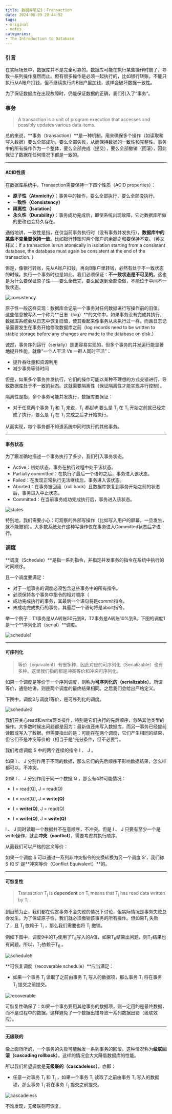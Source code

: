 ```yaml
---
title: 数据库笔记1：Transaction
date: 2024-06-09 20:44:52
tags:
- original
- notes
categories:
- The Introduction to Database
---
```


### 引言

在实际场景中，数据库并不是完全可靠的。数据库可能在执行某些操作时崩了，导致一系列操作戛然而止。但有很多操作是必须一起执行的，比如银行转账，不能只执行从A账户扣钱，但不继续执行向B账户里加钱，这样会破坏数据一致性。

为了保证数据库在出现故障时，仍能保证数据的正确，我们引入了“事务”。

### 事务

> A transaction is a unit of program execution that  accesses and possibly updates various data items.

总的来说，**事务（transaction）**是一种机制，用来确保多个操作（如读取和写入数据）要么全部成功，要么全部失败，从而保持数据的一致性和完整性。事务中的所有操作作为一个整体，要么全部完成（提交），要么全部撤销（回滚），因此保证了数据在任何情况下都是一致的。



---

#### ACID性质

在数据库系统中，Transaction需要保持一下四个性质（ACID properties）：

- **原子性（Atomicity）**：事务中的操作，要么全部执行，要么全部没执行。
- **一致性（Consistency）**
- **隔离性（Isolation）**
- **永久性（Durability）**：事务成功完成后，即使系统出现故障，它对数据库所做的更改也会持久存在。

通俗地讲，一致性是指，在仅当前事务执行时（没有事务并发执行），**数据库中的某些不变量要保持一致**。比如银行转账时两个账户的余额之和要保持不变。（英文释义：If a transaction is run atomically in isolation starting  from a consistent database, the database must again be  consistent at the end of the transaction. ）

但是，像银行转账，先从A账户扣钱，再向B账户里转钱，必然有处于不一致状态的时候。执行一个事务时也是如此。我们必须保证：**不一致状态是不可见的**。这也是为什么要保证原子性——要么全做完，要么回退到全部没做，不能位于中间不一致状态。

![consistency](https://ref.xht03.online/202412161054354.png)

原子性一般这样实现：数据库会记录一个事务对任何数据进行写操作前的旧值。 这些信息被写入一个称为**日志（log）**的文件中。如果事务没有完成其执行，数据库系统会从日志中恢复旧值，使其看起来像事务从未执行过一样。而且日志记录需要发生在事务开始修改数据库之前（log records need to be written to stable storage before any  changes are made to the database on disk.）

诚然，事务序列运行（serially）是更容易实现的，但多个事务的并发运行能显著地提升性能，就像“一个人干活 Vs 一群人同时干活”：

- 提升吞吐量和资源利用
- 减少事务等待时间

但是，如果多个事务并发执行，它们的操作可能以某种不理想的方式交错进行，导致数据库处于不一致的状态。这就需要隔离性（保证隔离性才能实现并行控制）。

隔离性是指，多个事务可能并发执行，数据库要保证：

- 对于任意两个事务 T<sub>i</sub> 和 T<sub>j</sub> 来说，T<sub>i</sub> *看起来* 要么是 T<sub>j</sub> 在 T<sub>i</sub> 开始之前就已经完成了执行，要么是 T<sub>j</sub> 在 T<sub>i</sub> 完成之后才开始执行。

从而实现，每个事务都不知道系统中同时执行的其他事务。



---

#### 事务状态

为了跟准确地描述一个事务执行了多少，我们引入事务状态。

- Active：初始状态，事务在执行过程中处于该状态。
- Partially committed：在执行了最后一个语句之后，事务进入该状态。
- Failed：在发现正常执行无法继续后，事务进入该状态。
- Aborted：在事务被回滚（roll back）且数据库恢复到事务开始之前的状态后，事务进入中止状态。
- Committed：在当前事务成功完成执行后，事务进入该状态。



![states](https://ref.xht03.online/202412161054958.png)

特别地，我们需要小心：可观察的外部写操作（比如写入用户的屏幕，一旦发生，就不能撤销）。大多数系统允许这种写操作仅在事务进入Committed状态后才进行。



### 调度

**调度（Schedule）**是指一系列指令，并指定并发事务的指令在系统中执行的时间顺序。

且一个调度要满足：

- 对于一组事务的调度必须包含这些事务中的所有指令。
- 必须保持各个事务中指令的相对顺序（
- 成功完成执行的事务，其最后一个语句将是commit指令。
- 未成功完成执行的事务，其最后一个语句将是abort指令。

举一个例子：T1事务是从A转账50元到B，T2事务是A转账10%到B。下图的调度1是一个**序列化的（serial）**调度。

![schedule1](https://ref.xht03.online/202412161054642.png)



---

#### 可序列化

> 等价（equivalent）有很多种，因此对应的可序列化（Serializable）也有多种。这里我们指的都是冲突等价和冲突可序列化。

如果一个调度是等价于一个序列调度，则称为**可序列化的（serializable）**。所谓等价，通俗地讲，则是两个调度的最终结果相同。之后我们会给出严格定义。

下图中，调度3与调度1等价，是可序列化的调度。

![schedule3](https://ref.xht03.online/202412161054803.png)

我们只关心read和write两类操作，特别是它们执行的先后顺序，忽略其他类型的操作。大多数时候出问题都是因为：最新值还未写入数据库，而另一事务已经提前读取或写入了数据。但需要指出的是：可能存在两个调度，它们产生相同的结果，但它们不是冲突等价的（相当于是“充分条件，但不必要”）。

我们考虑调度 S 中的两个连续的指令 I 、 J 。

如果 I 、 J 分别作用于不同的数据，那么它们的先后顺序不影响数据结果，怎么样都可以，不冲突。

如果 I 、 J 分别作用于同一个数据 Q ，那么有4种可能情况：

- I = read(Q), J = read(Q) 

- I = read(Q), J = **write(Q)** 

- I = **write(Q)**, J = read(Q) 
- I = **write(Q)**, J = **write(Q)**

 I 、 J 同时读取一个数据并不在意顺序，不冲突。但是 I 、 J 只要有至少一个是write操作，就会**冲突（conflict）**，需要考虑其执行顺序。

从而我们可以严格的定义等价：

如果一个调度 S 可以通过一系列非冲突指令的交换转换为另一个调度 S'，我们称 S 和 S' 是**冲突等价（Conflict Equivalent）**的。



---

#### 可恢复性

> Transaction T<sub>j</sub> is **dependent** on T<sub>i</sub>  means that T<sub>j</sub> has read data written by T<sub>i</sub> .

到目前为止，我们都在假定事务不会失败的情况下讨论，但实际情况是事务失败总会发生。为了保证原子性，我们就必须撤销该事务的所有操作。但如果T<sub>i</sub> 失败了，且 T<sub>j</sub> 依赖于 T<sub>i</sub> ，那么我们需要也将 T<sub>j</sub> 撤销。 

例如下图中，调度9中的T<sub>7</sub>使用了T<sub>6</sub>写入的A值，如果T<sub>6</sub>结果出问题，则T<sub>7</sub>结果也有问题。所以，T<sub>7</sub>依赖于T<sub>6 </sub> 。

![schedule9](https://ref.xht03.online/202412161055950.png)

**可恢复调度（recoverable schedule）**应当满足：

- 如果一个事务 T<sub>j</sub> 读取了之前由事务 T<sub>i</sub> 写入的数据项，那么事务 T<sub>i</sub> 将在事务 T<sub>j</sub> 提交之前提交。

![recoverable](https://ref.xht03.online/202412161055461.png)

可恢复性确保了：如果一个事务要用其他事务的数据项，则一定用的是最终数据，而不是过程中的数据。这样避免了一个数据出错导致一系列数据出错（级联效应）。



---

#### 无级联的

像上面所所的，一个事务的失败可能触发一系列事务的回滚。这种情况称为**级联回滚（cascading rollback）**。这样的情况会大大降低数据库的性能。

所以我们希望调度是**无级联的（cascadeless）**，亦即：

- 任意一对事务 T<sub>i</sub> 和 T<sub>j</sub> ，如果一个事务 T<sub>j</sub> 读取了之前由事务 T<sub>i</sub> 写入的数据项，那么事务 T<sub>i</sub> 将在事务 T<sub>j</sub> 提交之前提交。

![cascadeless](https://ref.xht03.online/202412161055690.png)

不难发现，无级联则可恢复。

